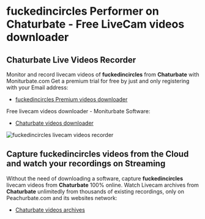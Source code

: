 # fuckedincircles Performer on Chaturbate - Free LiveCam videos downloader

## Chaturbate Live Videos Recorder

Monitor and record livecam videos of **fuckedincircles** from **Chaturbate** with Moniturbate.com
Get a premium trial for free by just and only registering with your Email address:
* [fuckedincircles Premium videos downloader](https://moniturbate.com/request-demo-licence-key.html)

Free livecam videos downloader - Moniturbate Software:
* [Chaturbate videos downloader](https://moniturbate.com/moniturbate-download-software.html)

![fuckedincircles livecam videos recorder](https://peachurnet.com/templates/moniturbate-software.png)


## Capture fuckedincircles videos from the Cloud and watch your recordings on Streaming

Without the need of downloading a software, capture **fuckedincircles** livecam videos from **Chaturbate** 100% online.
Watch Livecam archives from **Chaturbate** unlimitedly from thousands of existing recordings, only on Peachurbate.com and its websites network:
* [Chaturbate videos archives](https://peachurnet.com/)